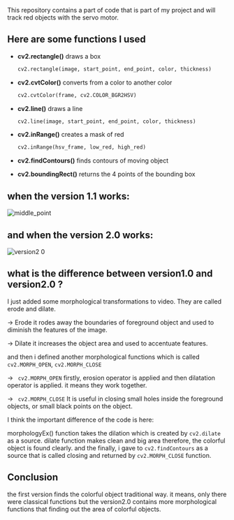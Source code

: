 This repository contains a part of code that is part of my project and will track red objects with the servo motor.

## Here are some functions I used

* **cv2.rectangle()** draws a box 
	```python
	cv2.rectangle(image, start_point, end_point, color, thickness)
	```
* **cv2.cvtColor()** converts from a color to another color
	```python
	cv2.cvtColor(frame, cv2.COLOR_BGR2HSV)
	```
* **cv2.line()** draws a line
	```python
	cv2.line(image, start_point, end_point, color, thickness)
	```
* **cv2.inRange()** creates a mask of red
	```python
	cv2.inRange(hsv_frame, low_red, high_red)
	```
* **cv2.findContours()** finds contours of moving object

* **cv2.boundingRect()** returns the 4 points of the bounding box


## when the version 1.1 works:
![middle_point](https://user-images.githubusercontent.com/30235603/74566304-3fa0c680-4f84-11ea-8045-f019609c73b2.png)

## and when the version 2.0 works:

![version2 0](https://user-images.githubusercontent.com/30235603/75790950-ed7de480-5d7c-11ea-98e3-c829494f7a13.png)

## what is the difference between version1.0 and version2.0 ?

I just added some morphological transformations to video. They are called erode and dilate. 

-> Erode 
it rodes away the boundaries of foreground object and used to diminish the features of the image.

-> Dilate
it increases the object area and used to accentuate features.

and then i defined another morphological functions which is called ``` cv2.MORPH_OPEN```, ```cv2.MORPH_CLOSE```

-> ``` cv2.MORPH_OPEN``` firstly, erosion operator is applied and then dilatation operator is applied. it means they work together.

-> ``` cv2.MORPH_CLOSE``` It is useful in closing small holes inside the foreground objects, or small black points on the object.


I think the important difference of the code is here:

morphologyEx() function takes the dilation which is created by ``` cv2.dilate ``` as a source. 
dilate function makes clean and big area therefore, the colorful object is found clearly.
and the finally, i gave to ``` cv2.findContours ``` as a source that is called closing and returned by ``` cv2.MORPH_CLOSE ``` function.

## Conclusion

the first version finds the colorful object traditional way. it means, only there were classical functions
but the version2.0 contains more morphological functions that finding out the area of colorful objects.
